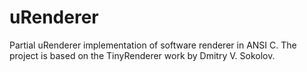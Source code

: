 # uRenderer
Partial uRenderer implementation of software renderer in ANSI C. The project is based on the TinyRenderer work by  Dmitry V. Sokolov.

